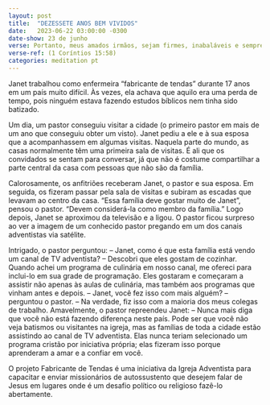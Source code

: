 ```yaml
---
layout: post
title:  "DEZESSETE ANOS BEM VIVIDOS"
date:   2023-06-22 03:00:00 -0300 
date-show: 23 de junho
verse: Portanto, meus amados irmãos, sejam firmes, inabaláveis e sempre abundantes na obra do Senhor, sabendo que, no Senhor, o trabalho de vocês não é vão.
verse-ref: (1 Coríntios 15:58)
categories: meditation pt
---
```


Janet trabalhou como enfermeira “fabricante de tendas” durante 17 anos em um país muito difícil. Às vezes, ela achava que aquilo era uma perda de tempo, pois ninguém estava fazendo estudos bíblicos nem tinha sido batizado.

Um dia, um pastor conseguiu visitar a cidade (o primeiro pastor em mais de um ano que conseguiu obter um visto). Janet pediu a ele e à sua esposa que a acompanhassem em algumas visitas. Naquela parte do mundo, as casas normalmente têm uma primeira sala de visitas. É ali que os convidados se sentam para conversar, já que não é costume compartilhar a parte central da casa com pessoas que não são da família.

Calorosamente, os anfitriões receberam Janet, o pastor e sua esposa. Em seguida, os fizeram passar pela sala de visitas e subiram as escadas que levavam ao centro da casa. “Essa família deve gostar muito de Janet”, pensou o pastor. “Devem considerá-la como membro da família.” Logo depois, Janet se aproximou da televisão e a ligou. O pastor ficou surpreso ao ver a imagem de um conhecido pastor pregando em um dos canais adventistas via satélite.

Intrigado, o pastor perguntou:
– Janet, como é que esta família está vendo um canal de TV adventista?
– Descobri que eles gostam de cozinhar. Quando achei um programa de culinária em nosso canal, me ofereci para inclui-lo em sua grade de programação. Eles gostaram e começaram a assistir não apenas às aulas de culinária, mas também aos programas que vinham antes e depois.
– Janet, você fez isso com mais alguém? – perguntou o pastor.
– Na verdade, fiz isso com a maioria dos meus colegas de trabalho.
Amavelmente, o pastor repreendeu Janet:
– Nunca mais diga que você não está fazendo diferença neste país. Pode ser que você não veja batismos ou visitantes na igreja, mas as famílias de toda a cidade estão assistindo ao canal de TV adventista. Elas nunca teriam selecionado um programa cristão por iniciativa própria; elas fizeram isso porque aprenderam a amar e a confiar em você.

O projeto Fabricante de Tendas é uma iniciativa da Igreja Adventista para capacitar e enviar missionários de autossustento que desejem falar de Jesus em lugares onde é um desafio político ou religioso fazê-lo abertamente.
